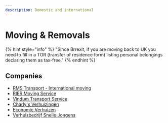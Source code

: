 ```yaml
---
description: Domestic and international
---
```


# Moving & Removals

{% hint style="info" %}
"Since Brrexit, if you are moving back to UK you need to fill in a TOR \(transfer of residence form\) listing personal belongings declaring them as tax-free."
{% endhint %}

## Companies

* [RMS Transport - International moving](https://www.facebook.com/RmsMovingTransport/)
* [RIER Moving Service](https://www.facebook.com/RIERmovingservice/)
* [Vindum Transport Service](https://www.facebook.com/vindumtransportservice)
* [Charly's Verhuizingen](https://www.facebook.com/VerhuisbedrijfCharlys/)
* [Economic Verhuizen](https://www.economic-verhuizen.nl/home/)
* [Verhuisbedrijf Snelle Jongens](https://verhuisbedrijfsnellejongens.nl/)

